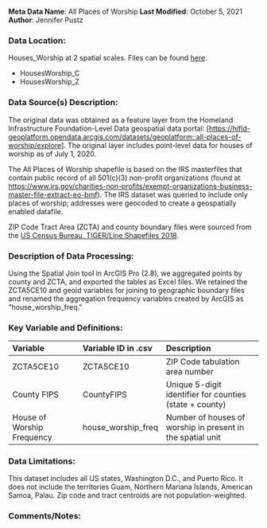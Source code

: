 **Meta Data Name**: All Places of Worship 
**Last Modified**: October 5, 2021  
**Author**: Jennifer Pustz 

### Data Location: 
Houses_Worship at 2 spatial scales. Files can be found [here](/data_final).
* HousesWorship_C  
* HousesWorship_Z  

### Data Source(s) Description:  
The original data was obtained as a feature layer from the Homeland Infrastructure Foundation-Level Data geospatial data portal: [https://hifld-geoplatform.opendata.arcgis.com/datasets/geoplatform::all-places-of-worship/explore]. The original layer includes point-level data for houses of worship as of July 1, 2020.

The All Places of Worship shapefile is based on the IRS masterfiles that contain public record of all 501(c)(3) non-profit organizations (found at https://www.irs.gov/charities-non-profits/exempt-organizations-business-master-file-extract-eo-bmf). The IRS dataset was queried to include only places of worship; addresses were geocoded to create a geospatially enabled datafile.

ZIP Code Tract Area (ZCTA) and county boundary files were sourced from the [US Census Bureau, TIGER/Line Shapefiles 2018](https://www.census.gov/geographies/mapping-files/time-series/geo/carto-boundary-file.html). 

### Description of Data Processing: 
Using the Spatial Join tool in ArcGIS Pro (2.8), we aggregated points by county and ZCTA, and exported the tables as Excel files. We retained the ZCTA5CE10 and geoid variables for joining to geographic boundary files and renamed the aggregation frequency variables created by ArcGIS as "house_worship_freq."

### Key Variable and Definitions:

| Variable | Variable ID in .csv | Description |
|:---------|:--------------------|:------------|
| ZCTA5CE10 | ZCTA5CE10 | ZIP Code tabulation area number
| County FIPS | CountyFIPS | Unique 5-digit identifier for counties (state + county) |
| House of Worship Frequency | house_worship_freq | Number of houses of worship in present in the spatial unit |

### Data Limitations:
This dataset includes all US states, Washington D.C., and Puerto Rico. It does not include the territories Guam, Northern Mariana Islands, American Samoa, Palau. Zip code and tract centroids are not population-weighted.

### Comments/Notes:
